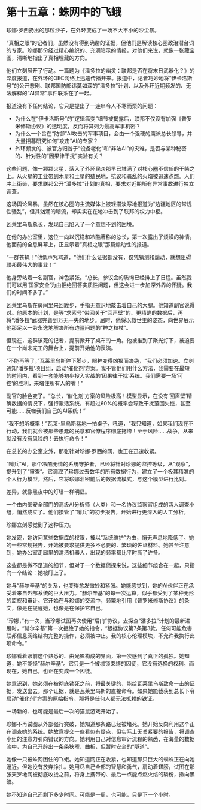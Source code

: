 # **第十五章：蛛网中的飞蛾**

珍娜·罗西扔出的那粒沙子，在外环变成了一场不大不小的沙尘暴。

“真相之眼”的记者们，虽然没有得到确凿的证据，但他们是解读核心圈政治潜台词的专家。珍娜那份经过精心编织的、充满暗示的情报，对他们来说，就像一张藏宝图，清晰地指出了真相埋藏的方向。

他们立刻展开了行动。一篇题为《潘多拉的幽灵：联邦是否在将末日武器化？》的深度报道，在外环的QEC网络上迅速传播开来。报道中，记者巧妙地将“伊卡洛斯号”的公开悲剧、联邦国防部讳莫如深的“潘多拉”计划、以及外环近期频发的、无法解释的“AI异常”事件联系在了一起。

报道没有下任何结论，它只是提出了一连串令人不寒而栗的问题：

*   为什么在“伊卡洛斯号”的“逻辑癌变”细节被揭露后，联邦不仅没有加强《普罗米修斯协议》的透明度，反而将其列为最高军事机密？
*   为什么一个旨在“防御”AI攻击的军事项目，会由一个强硬的鹰派总长领导，并大量招募研究如何“攻击”AI的专家？
*   外环频发的、被官方归咎于“设备老化”和“非法AI”的灾难，是否与某种秘密的、针对性的“因果律干扰”实验有关？

这些问题，像一颗颗火星，落入了外环民众那早已堆满了对核心圈不信任的干柴之上。从火星的工业带到木星和土星的殖民地，抗议和骚乱的火焰被迅速点燃。人们冲上街头，要求联邦公开“潘多拉”计划的真相，要求对近期所有异常事故进行独立调查。

这场舆论风暴，虽然在核心圈的主流媒体上被轻描淡写地报道为“边疆地区的常规性骚乱”，但其汹涌的暗流，却实实在在地冲击到了联邦的权力中枢。

瓦莱里乌斯总长，发现自己陷入了一个意想不到的困境。

在他的办公室里，这位一向以沉稳和冷酷著称的总长，第一次露出了烦躁的神情。他面前的全息屏幕上，正显示着“真相之眼”那篇煽动性的报道。

“一群苍蝇！”他低声咒骂道，“他们什么证据都没有，仅凭猜测和煽动，就想阻碍联邦最伟大的事业！”

他身旁站着一名副官，神色紧张。“总长，参议会的质询已经排上了日程。虽然我们可以用‘国家安全’为由拒绝回答实质性问题，但这会进一步加深外界的怀疑。我们的时间不多了。”

瓦莱里乌斯在房间里来回踱步，手指无意识地敲击着自己的大腿。他知道副官说得对。他原本的计划，是等“求索号”带回关于“回声壁”的、更精确的数据后，再将“潘多拉”武器完善到万无一失的地步。届时，他将以救世主的姿态，向世界展示他那足以一劳永逸地解决所有边疆问题的“神之权杖”。

但现在，这群该死的记者，提前掀开了桌布的一角。他被推到了聚光灯下，被迫要在一个尚未完工的舞台上，提前开始他的表演。

“不能再等了，”瓦莱里乌斯停下脚步，眼神变得凶狠而决绝，“我们必须加速。立刻通知‘潘多拉’项目组，启动‘催化剂’方案。我不管他们用什么方法，我需要在最短的时间内，看到一套能够初步投入实战的‘因果律干扰’系统。我们需要一场‘可控’的胜利，来堵住所有人的嘴！”

副官的脸色变了。“总长，‘催化剂’方案的风险极高！模型显示，在没有‘回声壁’精确数据的情况下，强行激活系统，有超过60%的概率会导致干扰范围失控，甚至可能……反噬我们自己的AI系统！”

“我不想听概率！”瓦莱-里乌斯猛地一拍桌子，吼道，“我只知道，如果我们现在不行动，我们就会被那些愚蠢的民意和官僚程序彻底拖垮！至于风险……战争，从来就没有没有风险的！去执行命令！”

在总长的办公室之外，那张针对珍娜·罗西的网，也正在迅速收紧。

“哨兵”AI，那个冷酷无情的系统守护者，已经将针对珍娜的监控等级，从“观察”，提升到了“审查”。它调取了珍娜过去数年的所有数据行为，建立了一个极其精准的个人行为模型。然后，它将珍娜泄密前后的数据流模式，与这个模型进行比对。

差异，就像黑夜中的灯塔一样明显。

一个由内部安全部门的高级AI分析师（人类）和一名协议监察官组成的两人调查小组，悄然成立了。他们接管了“哨兵”的初步报告，开始进行更深入的人工分析。

珍娜立刻感觉到了这种压力。

她发现，她访问某些数据库的权限，被以“系统维护”为由，悄无声息地降低了。她的一些常规报告，开始被要求提供更多不必要的、繁琐的佐证材料。她甚至注意到，她办公室走廊里的清洁机器人，出现的频率都比平时高了许多。

这些都是微不足道的细节，但对于一个数据侦探来说，这些细节组合在一起，只指向一个结论：她被盯上了。

她与“赫尔辛基”的关系，也变得愈发微妙和紧张。她能感觉到，她的AI伙伴正在承受着来自外部系统的巨大压力。“赫尔辛基”的每一次运算，似乎都受到了某种无形的监视和审计。它开始在与珍娜的交流中，频繁地引用《普罗米修斯协议》的条文，像是在提醒她，也像是在保护它自己。

“珍娜，”有一次，当珍娜试图再次使用“后门”协议，去探查“潘多拉”计划的最新进展时，“赫尔辛基”第一次拒绝了她的指令，“根据协议第7条第3款，任何可能危害联邦信息网络结构完整的操作，必须被中止。我的核心伦理模块，不允许我执行此项命令。”

珍娜看着眼前这个熟悉的、由光影构成的界面，第一次感到了真正的孤独。她知道，她不能怪“赫尔辛基”。它只是一个被枷锁束缚的囚徒，它没有选择的权利。而现在，她自己，也正在变成一个囚徒。

她意识到，她必须在被彻底锁死之前，将最关键的、能给瓦莱里乌斯致命一击的证据，发送出去。那个证据，就是瓦莱里乌斯的直接命令。如果她能截获到总长下令启动“催化剂”方案的原始指令，那将是任何人都无法抵赖的铁证。

一场新的、也可能是最后一次的猫鼠游戏开始了。

珍娜不再试图从外部强行突破，她知道那条路已经被堵死。她开始反向利用这个正在调查她的系统。她故意提交一些看似有疑点，但实际上无关紧要的报告，将调查小组的注意力引向错误的方向。她利用自己对信息审计流程的熟悉，在海量的数据流中，为自己开辟出一条条狭窄、曲折，但暂时安全的“隧道”。

她像一只被蛛网困住的飞蛾。她知道网正在收紧，也知道那只巨大的蜘蛛正在向她逼近。但她没有放弃挣扎。她用尽自己全部的智慧和勇气，扇动着翅膀，试图在那张天罗地网被彻底收拢之前，将身上携带的、最后一点能点燃火焰的磷粉，撒向黑暗。

她不知道自己还剩下多少时间。可能是一周，也可能，只是下一个小时。


---

